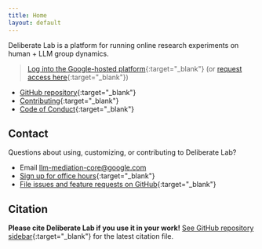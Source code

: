```yaml
---
title: Home
layout: default
---
```


Deliberate Lab is a platform for running online research experiments on human +
LLM group dynamics.

> [Log into the Google-hosted platform](https://deliberate-lab.appspot.com/){:target="_blank"}
(or [request access here](https://forms.gle/VCmYQxsZWEA3mbZN6){:target="_blank"})

- [GitHub repository](https://github.com/PAIR-code/deliberate-lab/){:target="_blank"}
- [Contributing](contributing.md){:target="_blank"}
- [Code of Conduct](code-of-conduct.md){:target="_blank"}

## Contact
Questions about using, customizing, or contributing to Deliberate Lab?

- Email llm-mediation-core@google.com
- [Sign up for office hours](https://calendar.google.com/calendar/u/0/appointments/schedules/AcZssZ1vnXTzLbG5csiPLKpZvqO_XvRXZfKnQ3R_D0frPNOlCSz0EDAY3sjVV0azWNkPrTfeg9qCLSIw){:target="_blank"}
- [File issues and feature requests on GitHub](https://github.com/PAIR-code/deliberate-lab/issues/new){:target="_blank"}

## Citation

**Please cite Deliberate Lab if you use it in your work!**
[See GitHub repository sidebar](https://github.com/PAIR-code/deliberate-lab/){:target="_blank"}
for the latest citation file.
